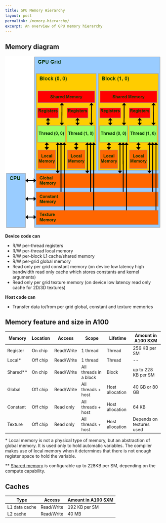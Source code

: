```yaml
---
title: GPU Memory Hierarchy
layout: post
permalink: /memory-hierarchy/
excerpt: An overview of GPU memory hierarchy
---
```


## Memory diagram 

![GPU Memory Diagram](/images/cuda_memory_model.gif)

__Device code can__
- R/W per-thread registers
- R/W per-thread local memory
- R/W per-block L1 cache/shared memory
- R/W per-grid global memory
- Read only per grid constant memory (on device low latency high bandwidth read only cache which stores constants and kernel arguments)
- Read only per grid texture memory (on device low latency read only cache for 2D/3D textures)

__Host code can__
- Transfer data to/from per grid global, constant and texture memories


## Memory feature and size in A100

| Memory   | Location | Access | Scope | Lifetime | Amount in A100 SXM |
| -------- | -------- |------- | ----- | -------- | ------------------ |
| Register | On chip  | Read/Write | 1 thread | Thread | 256 KB per SM |
| Local\*    | Off chip | Read/Write | 1 thread | Thread | -- |
| Shared\*\* | On chip  | Read/Write | All threads in a block | Block | up to 228 KB per SM |
| Global   | Off chip | Read/Write | All threads + host | Host allocation | 40 GB or 80 GB |
| Constant | Off chip | Read only  | All threads + host | Host allocation | 64 KB |
| Texture  | Off chip | Read only  | All threads + host | Host allocation | Depends on textures used

\* Local memory is not a physical type of memory, but an abstraction of global memory. It is used
only to hold automatic variables. The compiler makes use of local memory when it determines that
there is not enough register space to hold the variable. 

\*\* [Shared
  memory](https://docs.nvidia.com/cuda/cuda-c-programming-guide/index.html#shared-memory-8-x) is
  configurable up to 228KB per SM, depending on the compute capability.

## Caches

| Type | Access | Amount in A100 SXM |
| ---- | ------ | ------------------ |
| L1 data cache | Read/Write  | 192 KB per SM |
| L2 cache      | Read/Write  | 40 MB         |


